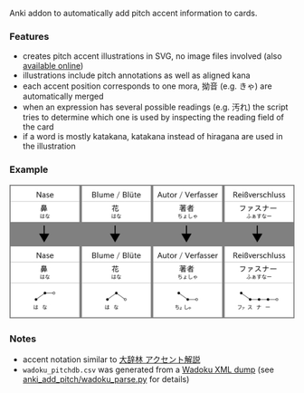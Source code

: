 Anki addon to automatically add pitch accent information to cards.

### Features
* creates pitch accent illustrations in SVG, no image files involved (also [available online](https://illdepence.github.io/SVG_pitch/))
* illustrations include pitch annotations as well as aligned kana
* each accent position corresponds to one mora, 拗音 (e.g. きゃ) are automatically merged
* when an expression has several possible readings (e.g. 汚れ) the script tries to determine which one is used by inspecting the reading field of the card
* if a word is mostly katakana, katakana instead of hiragana are used in the illustration

### Example
![](example.jpg)

### Notes
* accent notation similar to [大辞林 アクセント解説](https://www.sanseido-publ.co.jp/publ/dicts/daijirin_ac.html)
* `wadoku_pitchdb.csv` was generated from a [Wadoku XML dump](https://www.wadoku.de/wiki/display/WAD/Downloads+und+Links) (see [anki_add_pitch/wadoku_parse.py](https://github.com/IllDepence/anki_add_pitch/blob/master/wadoku_parse.py) for details)

